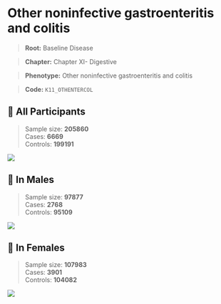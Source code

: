 # Other noninfective gastroenteritis and colitis

> **Root:** Baseline Disease  

> **Chapter:** Chapter XI- Digestive  

> **Phenotype:** Other noninfective gastroenteritis and colitis  

> **Code:** `K11_OTHENTERCOL`

## 🧪 All Participants  
> Sample size: **205860**  
> Cases: **6669**  
> Controls: **199191**
<img src="/Disease/Figures/ALL/Incidence/K11_OTHENTERCOL.png"/>
<CsvTable src="/Disease/Data/ALL/Incidence/COX_K11_OTHENTERCOL.csv" label="🔍 View full results" />

## 👨 In Males  
> Sample size: **97877**  
> Cases: **2768**  
> Controls: **95109**
<img src="/Disease/Figures/Male/Incidence/K11_OTHENTERCOL.png"/>
<CsvTable src="/Disease/Data/Male/Incidence/COX_K11_OTHENTERCOL.csv" label="🔍 View full results" />

## 👩 In Females  
> Sample size: **107983**  
> Cases: **3901**  
> Controls: **104082**
<img src="/Disease/Figures/Female/Incidence/K11_OTHENTERCOL.png"/>
<CsvTable src="/Disease/Data/Female/Incidence/COX_K11_OTHENTERCOL.csv" label="🔍 View full results" />
